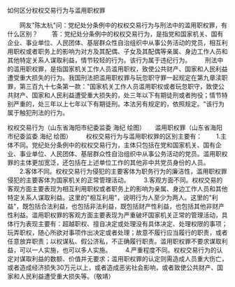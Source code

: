 如何区分权权交易行为与滥用职权罪











　　网友"陈太杭"问：党纪处分条例中的权权交易行为与刑法中的滥用职权罪，有什么区别？
　　答：党纪处分条例中的权权交易行为，是指党和国家机关、国有企业、事业单位、人民团体、基层群众性自治组织中从事公务活动的党员，相互利用职权或者职务上的影响为对方及其配偶、子女及其配偶等亲属、身边工作人员和其他特定关系人谋取利益，情节较轻的行为。该行为属于违纪行为。
　　刑法中的滥用职权罪，是指国家机关工作人员滥用职权，致使公共财产、国家和人民利益遭受重大损失的行为。我国刑法把滥用职权罪与玩忽职守罪一起规定在第九章渎职罪，第三百九十七条第一款："国家机关工作人员滥用职权或者玩忽职守，致使公共财产、国家和人民利益遭受重大损失的，处三年以下有期徒刑或者拘役；情节特别严重的，处三年以上七年以下有期徒刑。本法另有规定的，依照规定。"该行为属于触犯刑法的行为。
　

权权交易行为（山东省海阳市纪委监委 海纪 绘图） 　
滥用职权罪（山东省海阳市纪委监委 海纪 绘图）
　　权权交易行为与滥用职权罪的区别主要有：
　　1.主体不同。党纪处分条例中的权权交易行为，主体只包括在党和国家机关、国有企业、事业单位、人民团体、基层群众性自治组织中从事公务活动的党员。滥用职权罪的主体更加宽泛，还包括在上述单位工作的其他非中共党员身份的人员。
　　2.客体不同。权权交易行为侵犯的主要客体为职务行为的廉洁性，滥用职权罪侵犯的主要客体为国家机关的正常管理活动。
　　3.客观方面不同。权权交易的客观方面主要表现为相互利用职权或者职务上的影响为亲属、身边工作人员和其他特定关系人谋取利益。这里的"相互利用"，说明行为人至少为两人。这里的"利益"，既包括合法利益，也包括非法利益，既包括财产性利益，也包括其他非财产性利益。滥用职权罪的客观方面主要表现为严重破坏国家机关正常的管理活动，具体行为表现主要有：超越职权、擅自决定或处理没有具体决定、处理权限的事项；玩弄职权，随心所欲对事项作出决定或者处理；故意不履行应当履行的职责，或者任意放弃职责；以权谋私、假公济私，不正确履行职责。滥用职权罪不要求谋取利益，可以一人实施，也可以多人实施。
　　4.严重程度不同。权权交易行为的认定对谋取利益的数额、价值并无要求；滥用职权罪的认定则需造成人员重大伤亡，或者造成经济损失30万元以上，或者造成恶劣社会影响，或者致使公共财产、国家和人民利益遭受重大损失等。（敬靖）
